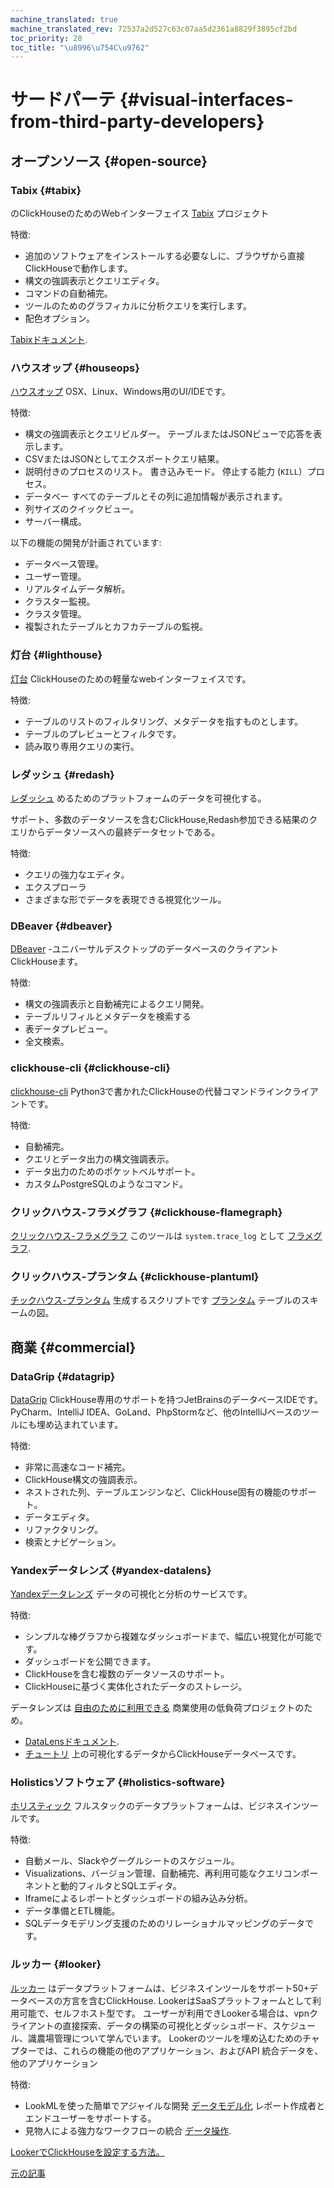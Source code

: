 ```yaml
---
machine_translated: true
machine_translated_rev: 72537a2d527c63c07aa5d2361a8829f3895cf2bd
toc_priority: 28
toc_title: "\u8996\u754C\u9762"
---
```


# サードパーテ {#visual-interfaces-from-third-party-developers}

## オープンソース {#open-source}

### Tabix {#tabix}

のClickHouseのためのWebインターフェイス [Tabix](https://github.com/tabixio/tabix) プロジェクト

特徴:

-   追加のソフトウェアをインストールする必要なしに、ブラウザから直接ClickHouseで動作します。
-   構文の強調表示とクエリエディタ。
-   コマンドの自動補完。
-   ツールのためのグラフィカルに分析クエリを実行します。
-   配色オプション。

[Tabixドキュメント](https://tabix.io/doc/).

### ハウスオップ {#houseops}

[ハウスオップ](https://github.com/HouseOps/HouseOps) OSX、Linux、Windows用のUI/IDEです。

特徴:

-   構文の強調表示とクエリビルダー。 テーブルまたはJSONビューで応答を表示します。
-   CSVまたはJSONとしてエクスポートクエリ結果。
-   説明付きのプロセスのリスト。 書き込みモード。 停止する能力 (`KILL`）プロセス。
-   データベー すべてのテーブルとその列に追加情報が表示されます。
-   列サイズのクイックビュー。
-   サーバー構成。

以下の機能の開発が計画されています:

-   データベース管理。
-   ユーザー管理。
-   リアルタイムデータ解析。
-   クラスター監視。
-   クラスタ管理。
-   複製されたテーブルとカフカテーブルの監視。

### 灯台 {#lighthouse}

[灯台](https://github.com/VKCOM/lighthouse) ClickHouseのための軽量なwebインターフェイスです。

特徴:

-   テーブルのリストのフィルタリング、メタデータを指すものとします。
-   テーブルのプレビューとフィルタです。
-   読み取り専用クエリの実行。

### レダッシュ {#redash}

[レダッシュ](https://github.com/getredash/redash) めるためのプラットフォームのデータを可視化する。

サポート、多数のデータソースを含むClickHouse,Redash参加できる結果のクエリからデータソースへの最終データセットである。

特徴:

-   クエリの強力なエディタ。
-   エクスプローラ
-   さまざまな形でデータを表現できる視覚化ツール。

### DBeaver {#dbeaver}

[DBeaver](https://dbeaver.io/) -ユニバーサルデスクトップのデータベースのクライアントClickHouseます。

特徴:

-   構文の強調表示と自動補完によるクエリ開発。
-   テーブルリフィルとメタデータを検索する
-   表データプレビュー。
-   全文検索。

### clickhouse-cli {#clickhouse-cli}

[clickhouse-cli](https://github.com/hatarist/clickhouse-cli) Python3で書かれたClickHouseの代替コマンドラインクライアントです。

特徴:

-   自動補完。
-   クエリとデータ出力の構文強調表示。
-   データ出力のためのポケットベルサポート。
-   カスタムPostgreSQLのようなコマンド。

### クリックハウス-フラメグラフ {#clickhouse-flamegraph}

[クリックハウス-フラメグラフ](https://github.com/Slach/clickhouse-flamegraph) このツールは `system.trace_log` として [フラメグラフ](http://www.brendangregg.com/flamegraphs.html).

### クリックハウス-プランタム {#clickhouse-plantuml}

[チックハウス-プランタム](https://pypi.org/project/clickhouse-plantuml/) 生成するスクリプトです [プランタム](https://plantuml.com/) テーブルのスキームの図。

## 商業 {#commercial}

### DataGrip {#datagrip}

[DataGrip](https://www.jetbrains.com/datagrip/) ClickHouse専用のサポートを持つJetBrainsのデータベースIDEです。 PyCharm、IntelliJ IDEA、GoLand、PhpStormなど、他のIntelliJベースのツールにも埋め込まれています。

特徴:

-   非常に高速なコード補完。
-   ClickHouse構文の強調表示。
-   ネストされた列、テーブルエンジンなど、ClickHouse固有の機能のサポート。
-   データエディタ。
-   リファクタリング。
-   検索とナビゲーション。

### Yandexデータレンズ {#yandex-datalens}

[Yandexデータレンズ](https://cloud.yandex.ru/services/datalens) データの可視化と分析のサービスです。

特徴:

-   シンプルな棒グラフから複雑なダッシュボードまで、幅広い視覚化が可能です。
-   ダッシュボードを公開できます。
-   ClickHouseを含む複数のデータソースのサポート。
-   ClickHouseに基づく実体化されたデータのストレージ。

データレンズは [自由のために利用できる](https://cloud.yandex.com/docs/datalens/pricing) 商業使用の低負荷プロジェクトのため。

-   [DataLensドキュメント](https://cloud.yandex.com/docs/datalens/).
-   [チュートリ](https://cloud.yandex.com/docs/solutions/datalens/data-from-ch-visualization) 上の可視化するデータからClickHouseデータベースです。

### Holisticsソフトウェア {#holistics-software}

[ホリスティック](https://www.holistics.io/) フルスタックのデータプラットフォームは、ビジネスインツールです。

特徴:

-   自動メール、Slackやグーグルシートのスケジュール。
-   Visualizations、バージョン管理、自動補完、再利用可能なクエリコンポーネントと動的フィルタとSQLエディタ。
-   Iframeによるレポートとダッシュボードの組み込み分析。
-   データ準備とETL機能。
-   SQLデータモデリング支援のためのリレーショナルマッピングのデータです。

### ルッカー {#looker}

[ルッカー](https://looker.com) はデータプラットフォームは、ビジネスインツールをサポート50+データベースの方言を含むClickHouse. LookerはSaaSプラットフォームとして利用可能で、セルフホスト型です。 ユーザーが利用できLookerる場合は、vpnクライアントの直接探索、データの構築の可視化とダッシュボード、スケジュール、識農場管理について学んでいます。 Lookerのツールを埋め込むためのチャプターでは、これらの機能の他のアプリケーション、およびAPI
統合データを、他のアプリケーション

特徴:

-   LookMLを使った簡単でアジャイルな開発
    [データモデル化](https://looker.com/platform/data-modeling) レポート作成者とエンドユーザーをサポートする。
-   見物人による強力なワークフローの統合 [データ操作](https://looker.com/platform/actions).

[LookerでClickHouseを設定する方法。](https://docs.looker.com/setup-and-management/database-config/clickhouse)

[元の記事](https://clickhouse.tech/docs/en/interfaces/third-party/gui/) <!--hide-->
